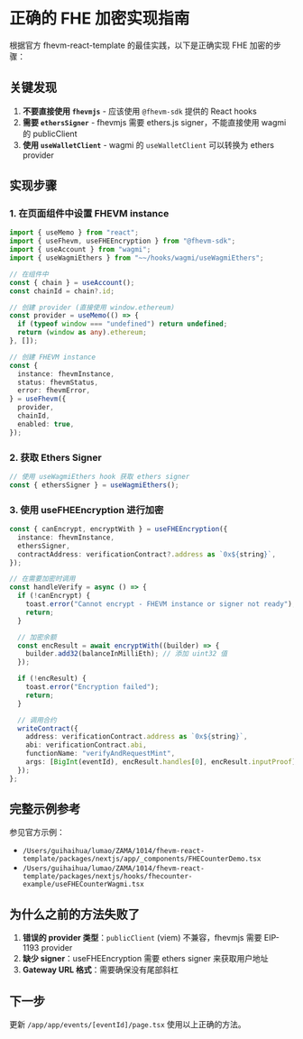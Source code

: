 # 正确的 FHE 加密实现指南

根据官方 fhevm-react-template 的最佳实践，以下是正确实现 FHE 加密的步骤：

## 关键发现

1. **不要直接使用 `fhevmjs`** - 应该使用 `@fhevm-sdk` 提供的 React hooks
2. **需要 `ethersSigner`** - fhevmjs 需要 ethers.js signer，不能直接使用 wagmi 的 publicClient
3. **使用 `useWalletClient`** - wagmi 的 `useWalletClient` 可以转换为 ethers provider

## 实现步骤

### 1. 在页面组件中设置 FHEVM instance

```typescript
import { useMemo } from "react";
import { useFhevm, useFHEEncryption } from "@fhevm-sdk";
import { useAccount } from "wagmi";
import { useWagmiEthers } from "~~/hooks/wagmi/useWagmiEthers";

// 在组件中
const { chain } = useAccount();
const chainId = chain?.id;

// 创建 provider (直接使用 window.ethereum)
const provider = useMemo(() => {
  if (typeof window === "undefined") return undefined;
  return (window as any).ethereum;
}, []);

// 创建 FHEVM instance
const {
  instance: fhevmInstance,
  status: fhevmStatus,
  error: fhevmError,
} = useFhevm({
  provider,
  chainId,
  enabled: true,
});
```

### 2. 获取 Ethers Signer

```typescript
// 使用 useWagmiEthers hook 获取 ethers signer
const { ethersSigner } = useWagmiEthers();
```

### 3. 使用 useFHEEncryption 进行加密

```typescript
const { canEncrypt, encryptWith } = useFHEEncryption({
  instance: fhevmInstance,
  ethersSigner,
  contractAddress: verificationContract?.address as `0x${string}`,
});

// 在需要加密时调用
const handleVerify = async () => {
  if (!canEncrypt) {
    toast.error("Cannot encrypt - FHEVM instance or signer not ready");
    return;
  }

  // 加密余额
  const encResult = await encryptWith((builder) => {
    builder.add32(balanceInMilliEth); // 添加 uint32 值
  });

  if (!encResult) {
    toast.error("Encryption failed");
    return;
  }

  // 调用合约
  writeContract({
    address: verificationContract.address as `0x${string}`,
    abi: verificationContract.abi,
    functionName: "verifyAndRequestMint",
    args: [BigInt(eventId), encResult.handles[0], encResult.inputProof],
  });
};
```

## 完整示例参考

参见官方示例：
- `/Users/guihaihua/lumao/ZAMA/1014/fhevm-react-template/packages/nextjs/app/_components/FHECounterDemo.tsx`
- `/Users/guihaihua/lumao/ZAMA/1014/fhevm-react-template/packages/nextjs/hooks/fhecounter-example/useFHECounterWagmi.tsx`

## 为什么之前的方法失败了

1. **错误的 provider 类型**：`publicClient` (viem) 不兼容，fhevmjs 需要 EIP-1193 provider
2. **缺少 signer**：useFHEEncryption 需要 ethers signer 来获取用户地址
3. **Gateway URL 格式**：需要确保没有尾部斜杠

## 下一步

更新 `/app/app/events/[eventId]/page.tsx` 使用以上正确的方法。
